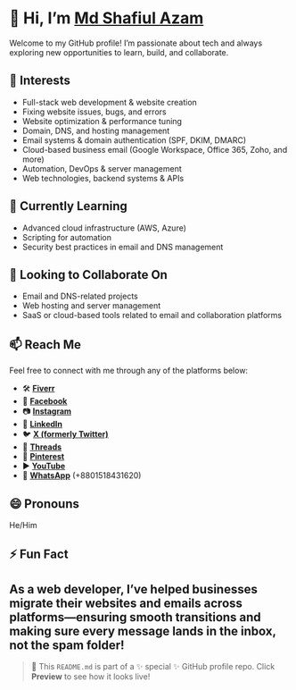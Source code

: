 # 👋 Hi, I’m  **[Md Shafiul Azam](https://shafiulazamcse.site/)**

Welcome to my GitHub profile! I’m passionate about tech and always exploring new opportunities to learn, build, and collaborate.

## 👀 Interests
- Full-stack web development & website creation
- Fixing website issues, bugs, and errors
- Website optimization & performance tuning
- Domain, DNS, and hosting management
- Email systems & domain authentication (SPF, DKIM, DMARC)
- Cloud-based business email (Google Workspace, Office 365, Zoho, and more)
- Automation, DevOps & server management
- Web technologies, backend systems & APIs


## 🌱 Currently Learning
- Advanced cloud infrastructure (AWS, Azure)
- Scripting for automation
- Security best practices in email and DNS management

## 💞️ Looking to Collaborate On
- Email and DNS-related projects
- Web hosting and server management
- SaaS or cloud-based tools related to email and collaboration platforms

## 📫 Reach Me
Feel free to connect with me through any of the platforms below:

- 🛠️ **[Fiverr](https://fiverr.com/shafiulazamcse)**
- 👤 **[Facebook](https://facebook.com/shafiulazamcse)**
- 📷 **[Instagram](https://instagram.com/shafiulazamcse)**
- 💼 **[LinkedIn](https://linkedin.com/in/shafiulazamcse)**
- 🐦 **[X (formerly Twitter)](https://x.com/shafiulazamcse)**
- 🧵 **[Threads](https://threads.net/@shafiulazamcse)**
- 📌 **[Pinterest](https://www.pinterest.com/shafiulazamcse/)**
- ▶️ **[YouTube](https://www.youtube.com/@shafiulazamcse)**
- 💬 **[WhatsApp](https://wa.me/8801518431620)** (+8801518431620)


## 😄 Pronouns
He/Him

## ⚡ Fun Fact
As a web developer, I’ve helped businesses migrate their websites and emails across platforms—ensuring smooth transitions and making sure every message lands in the inbox, not the spam folder!
---

> 🔧 This `README.md` is part of a ✨ special ✨ GitHub profile repo. Click **Preview** to see how it looks live!

